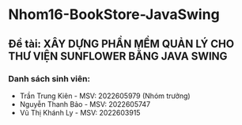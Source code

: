 # Nhom16-BookStore-JavaSwing
## **Đề tài:** XÂY DỰNG PHẦN MỀM QUẢN LÝ CHO THƯ VIỆN SUNFLOWER BẰNG JAVA SWING	##  
### **Danh sách sinh viên:** ###
- Trần Trung Kiên  - MSV: 2022605979 (Nhóm trưởng)
- Nguyễn Thanh Bảo - MSV: 2022605747
- Vũ Thị Khánh Ly  - MSV: 2022603915
